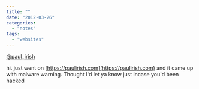 ```yaml
---
title: ""
date: "2012-03-26"
categories: 
  - "notes"
tags: 
  - "websites"
---
```


[@paul\_irish](https://twitter.com/paul_irish)

hi. just went on [https://paulirish.com](https://paulirish.com) and it came up with malware warning. Thought I'd let ya know just incase you'd been hacked

